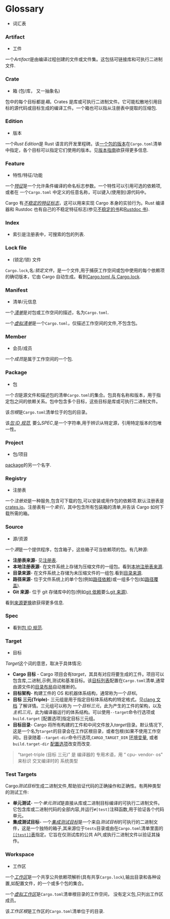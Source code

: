 # Glossary

- 词汇表

### Artifact

- 工件

一个*Artifact*是由编译过程创建的文件或文件集。这包括可链接库和可执行二进制文件.

### Crate

- 箱 (包/库， 又一抽象名)

包中的每个目标都是*箱*。Crates 是库或可执行二进制文件。它可能松散地引用目标的源代码或目标生成的编译工件。一个箱也可以指从注册表中提取的压缩包.

### Edition

- 版本

一个*Rust Edition*是 Rust 语言的开发里程碑。该[一个包的版本][edition-field]在`Cargo.toml`清单中指定，各个目标可以指定它们使用的版本。见[版本指南][edition guide]欲获得更多信息.

### Feature

- 特性/特征/功能

一个[_特征_][feature]是一个允许条件编译的命名标志参数。一个特性可以引用可选的依赖项,或者在 一个`Cargo.toml` 中定义的任意名称，可以键入(使用到)源代码中。

Cargo 有[_不稳定的特征标志_][cargo-unstable]，这可以用来实现 Cargo 本身的实验行为。Rust 编译器和 Rustdoc 也有自己的不稳定特征标志(参见[不稳定的书][unstable-book]和[Rustdoc 书][rustdoc-unstable]).

### Index

- 索引是注册表中，可搜索的包的列表.

### Lock file

- (锁定/锁) 文件

`Cargo.lock`,名:_锁定文件_，是一个文件,用于捕获工作空间或包中使用的每个依赖项的确切版本，它由 Cargo 自动生成。看到[Cargo.toml 与 Cargo.lock][cargo.toml vs cargo.lock].

### Manifest

- 清单/元信息

一个[_清单_][manifest]是对包或工作空间的描述，名为`Cargo.toml`.

一个[_虚拟清单_][virtual]是一个`Cargo.toml`，仅描述工作空间的文件,不包含包。

### Member

- 会员/成员

一个*成员*是属于工作空间的一个包.

### Package

- 包

一个*包*是源文件和描述包的清单`Cargo.toml`的集合。包具有名称和版本，用于指定包之间的依赖关系。包中包含多个目标，这些目标是库或可执行二进制文件。

该*包根*是`Cargo.toml`清单位于的包的目录。

该[_包 ID 规范_][pkgid-spec], 要么*SPEC*,是一个字符串,用于辨识从特定源，引用特定版本的包唯一性。

### Project

- 包/项目

[package](#package)的另一个名字.

### Registry

- 注册表

一个*注册处*是一种服务,包含可下载的包,可以安装或用作包的依赖项.默认注册表是[crates.io](https://crates.io)。注册表有一个*索引*，其中包含所有包装箱的清单,并告诉 Cargo 如何下载所需的箱。

### Source

- 源/资源

一个*源*是一个提供程序，包含箱子，这些箱子可当依赖项的包。有几种源:

- **注册表来源**- 见[注册表](#registry).
- **本地注册表源**- 在文件系统上存储为压缩文件的一组包。看到[本地注册表来源][local registry sources].
- **目录来源**- 在文件系统上存储为未压缩文件的一组包.看到[目录来源][directory sources].
- **路径来源**- 位于文件系统上的单个包(例如[路径依赖][path dependency])或一组多个包(如[路径覆盖][path overrides]).
- **Git 来源**- 位于 git 存储库中的包(例如[git 依赖][git dependency]要么[git 来源][git source]).

看到[来源更换][source replacement]欲获得更多信息.

### Spec

- 看到[包 ID 规范](#package).

### Target

- 目标

*Target*这个词的意思，取决于具体情况:

- **Cargo 目标** - Cargo 项目会有*target*，其具有对应将要生成的工件。项目可以包含库,二进制,示例,测试和基准目标。该[目标列表][targets]配置在`Cargo.toml`清单,通常由源文件的[目录布局][directory layout]自动推断的。
- **目标架构**- 构建工件的 OS 和机器体系结构，通常称为一个*目标*。
- **目标 三元(Triple)**- 三元组是用于指定目标体系结构的特定格式。见[clang 文档][clang documentation] 了解详情。三元组可以称为 一个*目标三元*，此为产生的工件的架构，以及*主机三元*，此为编译器运行的体系结构。可以使用`--target`命令行选项或`build.target` [配置选项]指定目标三元组。
- **目标目录**- Cargo 将所有构建的工件和中间文件放入*target*目录。默认情况下,这是一个名为`target`的目录会在工作区根目录，或者包根(如果不使用工作空间)。目录随着`--target-dir`命令行选项,`CARGO_TARGET_DIR` [环境变量][environment variable], 或者`build.target-dir`
  [配置选项][config option]改变而改变.


> “target-triple (目标 三元)" 是 编译器的 专用术语，用 “ cpu- vendor- os" 来标识 交叉编译时的 系统类型

### Test Targets

Cargo*测试目标*生成二进制文件,帮助验证代码的正确操作和正确性。有两种类型的测试工件:

- **单元测试**- 一个*单元测试*是直接从库或二进制目标编译的可执行二进制文件。它包含库或二进制代码的全部内容,并运行`#[test]`注释函数,用于验证各个代码单元。
- **集成测试目标**- 一个[_集成测试目标_][integration-tests]是一个来自*测试目标*的可执行的二进制文件，这是一个独特的箱子,其来源位于`tests`目录或由在`Cargo.toml`清单里面的[`[[test]]`表][targets]指定。它旨在仅测试库的公共 API,或执行二进制文件以验证其操作。

### Workspace

- 工作区

一个[_工作区_][workspace]是一个共享公共依赖项解析(具有共享`Cargo.lock`),输出目录和各种设置,如配置文件，的一个或多个包的集合。

一个[_虚拟工作区_][virtual]是`Cargo.toml`清单根目录的工作空间， 没有定义包,只列出工作区成员。

该*工作区根*是工作区的`Cargo.toml`清单位于的目录.

[cargo.toml vs cargo.lock]: ../cargo-toml-vs-cargo-lock.zh.md
[directory sources]: ../reference/source-replacement.zh.md#directory-sources
[local registry sources]: ../reference/source-replacement.zh.md#local-registry-sources
[source replacement]: ../reference/source-replacement.zh.md
[cargo-unstable]: https://doc.rust-lang.org/nightly/cargo/reference/unstable.zh.md
[clang documentation]: http://clang.llvm.org/docs/CrossCompilation.zh.md#target-triple
[config option]: ../reference/config.zh.md
[directory layout]: ../reference/manifest.zh.md#the-project-layout
[edition guide]: https://rust-lang-nursery.github.io/edition-guide/
[edition-field]: ../reference/manifest.zh.md#the-edition-field-optional
[environment variable]: ../reference/environment-variables.zh.md
[feature]: ../reference/manifest.zh.md#the-features-section
[git dependency]: ../reference/specifying-dependencies.zh.md#specifying-dependencies-from-git-repositories
[git source]: ../reference/source-replacement.zh.md
[integration-tests]: ../reference/manifest.zh.md#integration-tests
[manifest]: ../reference/manifest.zh.md
[path dependency]: ../reference/specifying-dependencies.zh.md#specifying-path-dependencies
[path overrides]: ../reference/specifying-dependencies.zh.md#overriding-with-local-dependencies
[pkgid-spec]: ../reference/pkgid-spec.zh.md
[rustdoc-unstable]: https://doc.rust-lang.org/nightly/rustdoc/unstable-features.zh.md
[targets]: ../reference/manifest.zh.md#configuring-a-target
[unstable-book]: https://doc.rust-lang.org/nightly/unstable-book/index.zh.md
[virtual]: ../reference/manifest.zh.md#virtual-manifest
[workspace]: ../reference/manifest.zh.md#the-workspace-section
